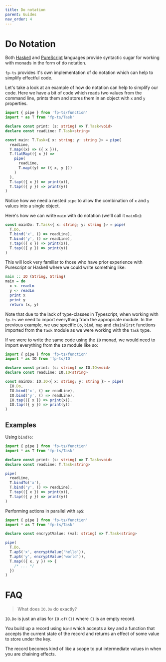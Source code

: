 ```yaml
---
title: Do notation
parent: Guides
nav_order: 4
---
```


# Do Notation

Both [Haskell](https://wiki.haskell.org/Monad#do-notation)
and [PureScript](https://github.com/purescript/documentation/blob/master/language/Syntax.md#do-notation)
languages provide syntactic sugar for working with monads in the form of do notation.

`fp-ts` provides it's own implementation of do notation which can help to simplify effectful
code.

Let's take a look at an example of how do notation can help to simplify our code. Here we have
a bit of code which reads two values from the command line, prints them and stores them
in an object with `x` and `y` properties.

```ts
import { pipe } from 'fp-ts/function'
import * as T from 'fp-ts/Task'

declare const print: (s: string) => T.Task<void>
declare const readLine: T.Task<string>

const main: T.Task<{ x: string; y: string }> = pipe(
  readLine,
  T.map((x) => ({ x })),
  T.flatMap(({ x }) =>
    pipe(
      readLine,
      T.map((y) => ({ x, y }))
    )
  ),
  T.tap(({ x }) => print(x)),
  T.tap(({ y }) => print(y))
)
```

Notice how we need a nested `pipe` to allow the combination of `x` and `y` values into a single
object.

Here's how we can write `main` with do notation (we'll call it `mainDo`):

```ts
const mainDo: T.Task<{ x: string; y: string }> = pipe(
  T.Do,
  T.bind('x', () => readLine),
  T.bind('y', () => readLine),
  T.tap(({ x }) => print(x)),
  T.tap(({ y }) => print(y))
)
```

This will look very familiar to those who have prior experience with Purescript or Haskell
where we could write something like:

```haskell
main :: IO (String, String)
main = do
  x <- readLn
  y <- readLn
  print x
  print y
  return (x, y)
```

Note that due to the lack of type-classes in Typescript, when working with `fp-ts` we need to
import everything from the appropriate module. In the previous example, we use specific `Do`,
`bind`, `map` and `chainFirst` functions imported from the `Task` module as we were working
with the `Task` type.

If we were to write the same code using the `IO` monad, we would need to import everything from the `IO`
module like so:

```ts
import { pipe } from 'fp-ts/function'
import * as IO from 'fp-ts/IO'

declare const print: (s: string) => IO.IO<void>
declare const readLine: IO.IO<string>

const mainDo: IO.IO<{ x: string; y: string }> = pipe(
  IO.Do,
  IO.bind('x', () => readLine),
  IO.bind('y', () => readLine),
  IO.tap(({ x }) => print(x)),
  IO.tap(({ y }) => print(y))
)
```

## Examples

Using `bindTo`:

```ts
import { pipe } from 'fp-ts/function'
import * as T from 'fp-ts/Task'

declare const print: (s: string) => T.Task<void>
declare const readLine: T.Task<string>

pipe(
  readLine,
  T.bindTo('x'),
  T.bind('y', () => readLine),
  T.tap(({ x }) => print(x)),
  T.tap(({ y }) => print(y))
)
```

Performing actions in parallel with `apS`:

```ts
import { pipe } from 'fp-ts/function'
import * as T from 'fp-ts/Task'

declare const encryptValue: (val: string) => T.Task<string>

pipe(
  T.Do,
  T.apS('x', encryptValue('hello')),
  T.apS('y', encryptValue('world')),
  T.map(({ x, y }) => {
    /* ... */
  })
)
```

# FAQ

> What does `IO.Do` do exactly?

`IO.Do` is just an alias for `IO.of({})` where `{}` is an empty record.

You build up a record using `bind` which accepts a key and a function that accepts the current state of the record and returns an effect of some value to store under the key.

The record becomes kind of like a scope to put intermediate values in when you are chaining effects.
